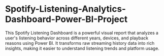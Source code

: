 # Spotify-Listening-Analytics-Dashboard-Power-BI-Project
This Spotify Listening Dashboard is a powerful visual report that analyzes a user's listening behavior across different years, devices, and playback reasons using Power BI. It transforms raw streaming history data into rich insights, making it easier to understand listening trends and platform usage.

